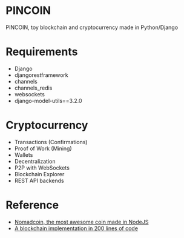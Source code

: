 # PINCOIN

PINCOIN, toy blockchain and cryptocurrency made in Python/Django 

# Requirements

* Django
* djangorestframework
* channels
* channels_redis
* websockets
* django-model-utils==3.2.0

# Cryptocurrency
* Transactions (Confirmations)
* Proof of Work (Mining)
* Wallets
* Decentralization
* P2P with WebSockets
* Blockchain Explorer
* REST API backends

# Reference

* [Nomadcoin, the most awesome coin made in NodeJS](https://github.com/nomadcoders/nomadcoin/)
* [A blockchain implementation in 200 lines of code](https://github.com/lhartikk/naivechain)
